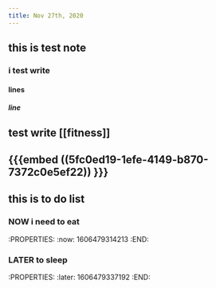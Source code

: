 ```yaml
---
title: Nov 27th, 2020
---
```


## this is test note
### i test write
#### lines
##### line
##
## test write [[fitness]]
## {{{embed ((5fc0ed19-1efe-4149-b870-7372c0e5ef22)) }}}
## this is to do list
### NOW  i need to eat
:PROPERTIES:
:now: 1606479314213
:END:
### LATER to sleep
:PROPERTIES:
:later: 1606479337192
:END:
###
